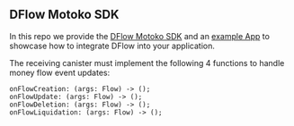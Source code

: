 ## DFlow Motoko SDK

In this repo we provide the [DFlow Motoko SDK](./src/dflow.mo) and an [example App](./src/app.mo) to showcase how to integrate DFlow into your application.

The receiving canister must implement the following 4 functions to handle money flow event updates:
```
onFlowCreation: (args: Flow) -> ();
onFlowUpdate: (args: Flow) -> ();
onFlowDeletion: (args: Flow) -> ();
onFlowLiquidation: (args: Flow) -> ();
```
